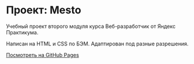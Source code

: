 # Проект: Mesto

Учебный проект второго модуля курса Веб-разработчик от Яндекс Практикума.

Написан на HTML и CSS по БЭМ. Адаптирован под разные разрешения.

[Посмотреть на GitHub Pages](https://shumkova.github.io/mesto-project/)
